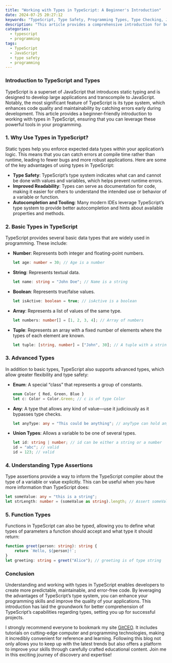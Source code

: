 ```yaml
---
title: "Working with Types in TypeScript: A Beginner's Introduction"
date: 2024-07-25 20:27:12
keywords: "TypeScript, Type Safety, Programming Types, Type Checking, JavaScript, Beginner TypeScript Guide"
description: "This article provides a comprehensive introduction for beginners to working with types in TypeScript. It covers the importance of type safety, the various types available in TypeScript, and practical examples to illustrate how to effectively use these types in your code. By understanding types and how they enhance your JavaScript programming experience, you'll be better equipped to write cleaner and more efficient code. From basic types to advanced use cases, this guide aims to give you a solid foundation in TypeScript's type system and its benefits during development."
categories:
  - typescript
  - programming
tags:
  - TypeScript
  - JavaScript
  - type safety
  - programming
---
```


### Introduction to TypeScript and Types

TypeScript is a superset of JavaScript that introduces static typing and is designed to develop large applications and transcompile to JavaScript. Notably, the most significant feature of TypeScript is its type system, which enhances code quality and maintainability by catching errors early during development. This article provides a beginner-friendly introduction to working with types in TypeScript, ensuring that you can leverage these powerful tools in your programming.

<!-- more -->

### 1. Why Use Types in TypeScript?

Static types help you enforce expected data types within your application’s logic. This means that you can catch errors at compile time rather than runtime, leading to fewer bugs and more robust applications. Here are some of the key advantages of using types in TypeScript:

- **Type Safety**: TypeScript’s type system indicates what can and cannot be done with values and variables, which helps prevent runtime errors.
- **Improved Readability**: Types can serve as documentation for code, making it easier for others to understand the intended use or behavior of a variable or function.
- **Autocompletion and Tooling**: Many modern IDEs leverage TypeScript’s type system to provide better autocompletion and hints about available properties and methods.
  
### 2. Basic Types in TypeScript

TypeScript provides several basic data types that are widely used in programming. These include:

- **Number**: Represents both integer and floating-point numbers.
  ```typescript
  let age: number = 30; // Age is a number
  ```

- **String**: Represents textual data.
  ```typescript
  let name: string = "John Doe"; // Name is a string
  ```

- **Boolean**: Represents true/false values.
  ```typescript
  let isActive: boolean = true; // isActive is a boolean
  ```

- **Array**: Represents a list of values of the same type.
  ```typescript
  let numbers: number[] = [1, 2, 3, 4]; // Array of numbers
  ```

- **Tuple**: Represents an array with a fixed number of elements where the types of each element are known.
  ```typescript
  let tuple: [string, number] = ["John", 30]; // A tuple with a string and a number
  ```

### 3. Advanced Types

In addition to basic types, TypeScript also supports advanced types, which allow greater flexibility and type safety:

- **Enum**: A special “class” that represents a group of constants.
  ```typescript
  enum Color { Red, Green, Blue }
  let c: Color = Color.Green; // c is of type Color
  ```

- **Any**: A type that allows any kind of value—use it judiciously as it bypasses type checks.
  ```typescript
  let anyType: any = "This could be anything"; // anyType can hold any value
  ```

- **Union Types**: Allows a variable to be one of several types.
  ```typescript
  let id: string | number; // id can be either a string or a number
  id = "abc"; // valid
  id = 123; // valid
  ```

### 4. Understanding Type Assertions

Type assertions provide a way to inform the TypeScript compiler about the type of a variable or value explicitly. This can be useful when you have more information than TypeScript does:

```typescript
let someValue: any = "this is a string";
let strLength: number = (someValue as string).length; // Assert someValue as a string
```

### 5. Function Types

Functions in TypeScript can also be typed, allowing you to define what types of parameters a function should accept and what type it should return:

```typescript
function greet(person: string): string {
    return `Hello, ${person}!`;
}
let greeting: string = greet("Alice"); // greeting is of type string
```

### Conclusion

Understanding and working with types in TypeScript enables developers to create more predictable, maintainable, and error-free code. By leveraging the advantages of TypeScript’s type system, you can enhance your programming skills and improve the quality of your applications. This introduction has laid the groundwork for better comprehension of TypeScript’s capabilities regarding types, setting you up for successful projects.

I strongly recommend everyone to bookmark my site [GitCEO](https://gitceo.com). It includes tutorials on cutting-edge computer and programming technologies, making it incredibly convenient for reference and learning. Following this blog not only allows you to keep up with the latest trends but also offers a platform to improve your skills through carefully crafted educational content. Join me in this exciting journey of discovery and expertise!